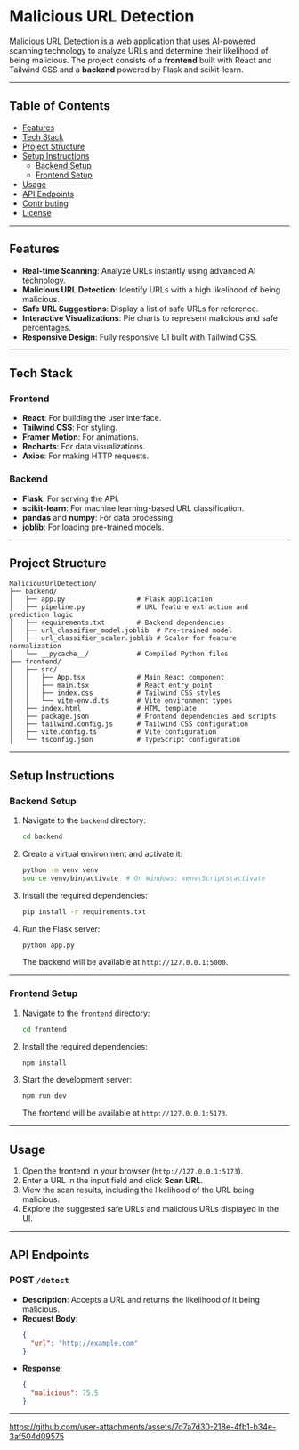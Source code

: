 # Malicious URL Detection

Malicious URL Detection is a web application that uses AI-powered scanning technology to analyze URLs and determine their likelihood of being malicious. The project consists of a **frontend** built with React and Tailwind CSS and a **backend** powered by Flask and scikit-learn.

---

## Table of Contents

- [Features](#features)
- [Tech Stack](#tech-stack)
- [Project Structure](#project-structure)
- [Setup Instructions](#setup-instructions)
  - [Backend Setup](#backend-setup)
  - [Frontend Setup](#frontend-setup)
- [Usage](#usage)
- [API Endpoints](#api-endpoints)
- [Contributing](#contributing)
- [License](#license)

---

## Features

- **Real-time Scanning**: Analyze URLs instantly using advanced AI technology.
- **Malicious URL Detection**: Identify URLs with a high likelihood of being malicious.
- **Safe URL Suggestions**: Display a list of safe URLs for reference.
- **Interactive Visualizations**: Pie charts to represent malicious and safe percentages.
- **Responsive Design**: Fully responsive UI built with Tailwind CSS.

---

## Tech Stack

### Frontend
- **React**: For building the user interface.
- **Tailwind CSS**: For styling.
- **Framer Motion**: For animations.
- **Recharts**: For data visualizations.
- **Axios**: For making HTTP requests.

### Backend
- **Flask**: For serving the API.
- **scikit-learn**: For machine learning-based URL classification.
- **pandas** and **numpy**: For data processing.
- **joblib**: For loading pre-trained models.

---

## Project Structure

```
MaliciousUrlDetection/
├── backend/
│   ├── app.py                  # Flask application
│   ├── pipeline.py             # URL feature extraction and prediction logic
│   ├── requirements.txt        # Backend dependencies
│   ├── url_classifier_model.joblib  # Pre-trained model
│   ├── url_classifier_scaler.joblib # Scaler for feature normalization
│   └── __pycache__/            # Compiled Python files
├── frontend/
│   ├── src/
│   │   ├── App.tsx             # Main React component
│   │   ├── main.tsx            # React entry point
│   │   ├── index.css           # Tailwind CSS styles
│   │   └── vite-env.d.ts       # Vite environment types
│   ├── index.html              # HTML template
│   ├── package.json            # Frontend dependencies and scripts
│   ├── tailwind.config.js      # Tailwind CSS configuration
│   ├── vite.config.ts          # Vite configuration
│   └── tsconfig.json           # TypeScript configuration
```

---

## Setup Instructions

### Backend Setup

1. Navigate to the `backend` directory:
   ```bash
   cd backend
   ```

2. Create a virtual environment and activate it:
   ```bash
   python -m venv venv
   source venv/bin/activate  # On Windows: venv\Scripts\activate
   ```

3. Install the required dependencies:
   ```bash
   pip install -r requirements.txt
   ```

4. Run the Flask server:
   ```bash
   python app.py
   ```

   The backend will be available at `http://127.0.0.1:5000`.

---

### Frontend Setup

1. Navigate to the `frontend` directory:
   ```bash
   cd frontend
   ```

2. Install the required dependencies:
   ```bash
   npm install
   ```

3. Start the development server:
   ```bash
   npm run dev
   ```

   The frontend will be available at `http://127.0.0.1:5173`.

---

## Usage

1. Open the frontend in your browser (`http://127.0.0.1:5173`).
2. Enter a URL in the input field and click **Scan URL**.
3. View the scan results, including the likelihood of the URL being malicious.
4. Explore the suggested safe URLs and malicious URLs displayed in the UI.

---

## API Endpoints

### POST `/detect`
- **Description**: Accepts a URL and returns the likelihood of it being malicious.
- **Request Body**:
  ```json
  {
    "url": "http://example.com"
  }
  ```
- **Response**:
  ```json
  {
    "malicious": 75.5
  }
  ```

---


https://github.com/user-attachments/assets/7d7a7d30-218e-4fb1-b34e-3af504d09575


